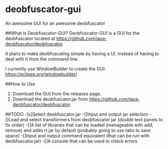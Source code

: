 # deobfuscator-gui
An awesome GUI for an awesome deobfuscator

##What is Deobfuscator-GUI?
Deobfuscator-GUI is a GUI for the deobfuscator located at https://github.com/java-deobfuscator/deobfuscator.

It plans to make deobfuscating simple by having a UI, instead of having to deal with it from the command line.

I currently use WindowBuilder to create the GUI: https://eclipse.org/windowbuilder/

##How to Use 
1. Download the GUI from the releases page.
2. Download the deobfuscator.jar from https://github.com/java-deobfuscator/deobfuscator.

##TODO
-[x]Select deobfuscator.jar
-[]Input and output jar selection
-[]Load and select transformers from deobfuscator jar (double text panels to fix order)
-[]A list of libraries that can be loaded (manageable with add, remove) and adds rt.jar by default (probably going to use tabs to save space)
-[]Input and output command equivalent (that can be run with deobfuscator.jar)
-[]A console that can be used to check errors